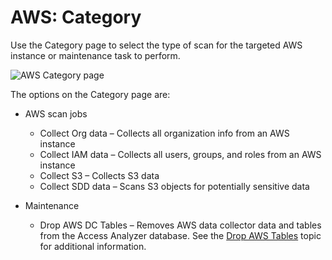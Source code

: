 # AWS: Category

Use the Category page to select the type of scan for the targeted AWS instance or maintenance task
to perform.

![AWS Category page](/img/product_docs/accessanalyzer/12.0/admin/datacollector/aws/category.webp)

The options on the Category page are:

- AWS scan jobs

    - Collect Org data – Collects all organization info from an AWS instance
    - Collect IAM data – Collects all users, groups, and roles from an AWS instance
    - Collect S3 – Collects S3 data
    - Collect SDD data – Scans S3 objects for potentially sensitive data

- Maintenance

    - Drop AWS DC Tables – Removes AWS data collector data and tables from the Access Analyzer
      database. See the [Drop AWS Tables](/docs/accessanalyzer/12.0/admin/datacollector/aws/droptables.md) topic for additional information.
